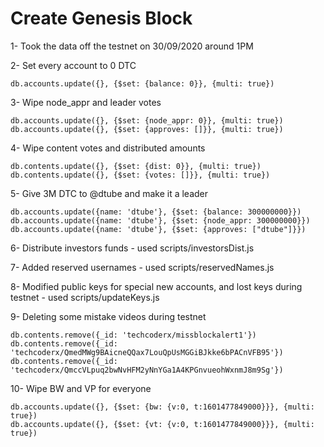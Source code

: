 # Create Genesis Block

1- Took the data off the testnet on 30/09/2020 around 1PM

2- Set every account to 0 DTC
```
db.accounts.update({}, {$set: {balance: 0}}, {multi: true})
```

3- Wipe node_appr and leader votes
```
db.accounts.update({}, {$set: {node_appr: 0}}, {multi: true})
db.accounts.update({}, {$set: {approves: []}}, {multi: true})
```

4- Wipe content votes and distributed amounts
```
db.contents.update({}, {$set: {dist: 0}}, {multi: true})
db.contents.update({}, {$set: {votes: []}}, {multi: true})
```

5- Give 3M DTC to @dtube and make it a leader
```
db.accounts.update({name: 'dtube'}, {$set: {balance: 300000000}})
db.accounts.update({name: 'dtube'}, {$set: {node_appr: 300000000}})
db.accounts.update({name: 'dtube'}, {$set: {approves: ["dtube"]}})
```

6- Distribute investors funds - used scripts/investorsDist.js

7- Added reserved usernames - used scripts/reservedNames.js

8- Modified public keys for special new accounts, and lost keys during testnet - used scripts/updateKeys.js

9- Deleting some mistake videos during testnet
```
db.contents.remove({_id: 'techcoderx/missblockalert1'})
db.contents.remove({_id: 'techcoderx/QmedMWg9BAicneQQax7LouQpUsMGGiBJkke6bPACnVFB95'})
db.contents.remove({_id: 'techcoderx/QmccVLpuq2bwNvHFM2yNnYGa1A4KPGnvueohWxnmJ8m9Sg'})
```

10- Wipe BW and VP for everyone
```
db.accounts.update({}, {$set: {bw: {v:0, t:1601477849000}}}, {multi: true})
db.accounts.update({}, {$set: {vt: {v:0, t:1601477849000}}}, {multi: true})
```